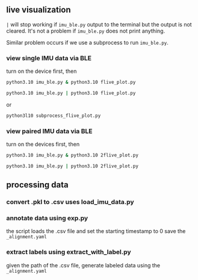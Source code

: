 
## live visualization

`|` will stop working if `imu_ble.py` output to the terminal but the output is not cleared.
It's not a problem if `imu_ble.py` does not print anything.

Similar problem occurs if we use a subprocess to run `imu_ble.py`.


### view single IMU data via BLE
turn on the device first, then
```bash
python3.10 imu_ble.py & python3.10 flive_plot.py

python3.10 imu_ble.py | python3.10 flive_plot.py
```

or
```bash
python3l10 subprocess_flive_plot.py
```
### view paired IMU data via BLE
turn on the devices first, then
```bash
python3.10 imu_ble.py & python3.10 2flive_plot.py

python3.10 imu_ble.py | python3.10 2flive_plot.py
```

## processing data


### convert .pkl to .csv uses load_imu_data.py

### annotate data using exp.py
the script loads the .csv file and set the starting timestamp to 0
save the `_alignment.yaml`

### extract labels using extract_with_label.py
given the path of the .csv file, generate labeled data using the `_alignment.yaml`